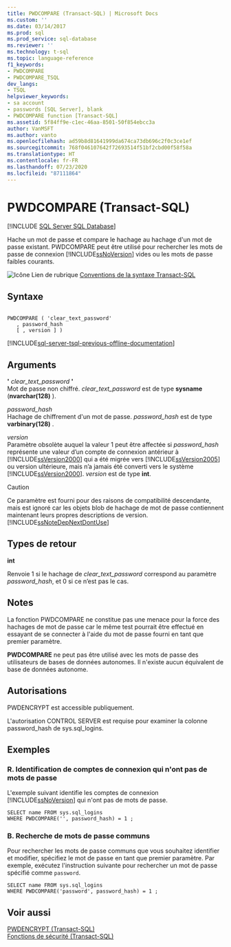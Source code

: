 ```yaml
---
title: PWDCOMPARE (Transact-SQL) | Microsoft Docs
ms.custom: ''
ms.date: 03/14/2017
ms.prod: sql
ms.prod_service: sql-database
ms.reviewer: ''
ms.technology: t-sql
ms.topic: language-reference
f1_keywords:
- PWDCOMPARE
- PWDCOMPARE_TSQL
dev_langs:
- TSQL
helpviewer_keywords:
- sa account
- passwords [SQL Server], blank
- PWDCOMPARE function [Transact-SQL]
ms.assetid: 5f84ff9e-c1ec-46aa-8501-50f854ebcc3a
author: VanMSFT
ms.author: vanto
ms.openlocfilehash: ad59b8d81641999da674ca73db696c2f0c3ce1ef
ms.sourcegitcommit: 768f046107642f72693514f51bf2cbd00f58f58a
ms.translationtype: HT
ms.contentlocale: fr-FR
ms.lasthandoff: 07/23/2020
ms.locfileid: "87111864"
---
```

# <a name="pwdcompare-transact-sql"></a>PWDCOMPARE (Transact-SQL)
[!INCLUDE [SQL Server SQL Database](../../includes/applies-to-version/sql-asdb.md)]

  Hache un mot de passe et compare le hachage au hachage d'un mot de passe existant. PWDCOMPARE peut être utilisé pour rechercher les mots de passe de connexion [!INCLUDE[ssNoVersion](../../includes/ssnoversion-md.md)] vides ou les mots de passe faibles courants.  
  
 ![Icône Lien de rubrique](../../database-engine/configure-windows/media/topic-link.gif "Icône du lien de rubrique") [Conventions de la syntaxe Transact-SQL](../../t-sql/language-elements/transact-sql-syntax-conventions-transact-sql.md)  
  
## <a name="syntax"></a>Syntaxe  
  
```syntaxsql
  
PWDCOMPARE ( 'clear_text_password'  
   , password_hash   
   [ , version ] )  
```  
  
[!INCLUDE[sql-server-tsql-previous-offline-documentation](../../includes/sql-server-tsql-previous-offline-documentation.md)]

## <a name="arguments"></a>Arguments
 **'** *clear_text_password* **'**  
 Mot de passe non chiffré. *clear_text_password* est de type **sysname** (**nvarchar(128)** ).  
  
 *password_hash*  
 Hachage de chiffrement d'un mot de passe. *password_hash* est de type **varbinary(128)** .  
  
 *version*  
 Paramètre obsolète auquel la valeur 1 peut être affectée si *password_hash* représente une valeur d’un compte de connexion antérieur à [!INCLUDE[ssVersion2000](../../includes/ssversion2000-md.md)] qui a été migrée vers [!INCLUDE[ssVersion2005](../../includes/ssversion2005-md.md)] ou version ultérieure, mais n’a jamais été converti vers le système [!INCLUDE[ssVersion2000](../../includes/ssversion2000-md.md)]. *version* est de type **int**.  
  
> [!CAUTION]  
>  Ce paramètre est fourni pour des raisons de compatibilité descendante, mais est ignoré car les objets blob de hachage de mot de passe contiennent maintenant leurs propres descriptions de version. [!INCLUDE[ssNoteDepNextDontUse](../../includes/ssnotedepnextdontuse-md.md)]  
  
## <a name="return-types"></a>Types de retour  
 **int**  
  
 Renvoie 1 si le hachage de *clear_text_password* correspond au paramètre *password_hash*, et 0 si ce n’est pas le cas.  
  
## <a name="remarks"></a>Notes  
 La fonction PWDCOMPARE ne constitue pas une menace pour la force des hachages de mot de passe car le même test pourrait être effectué en essayant de se connecter à l'aide du mot de passe fourni en tant que premier paramètre.  
  
 **PWDCOMPARE** ne peut pas être utilisé avec les mots de passe des utilisateurs de bases de données autonomes. Il n'existe aucun équivalent de base de données autonome.  
  
## <a name="permissions"></a>Autorisations  
 PWDENCRYPT est accessible publiquement.  
  
 L'autorisation CONTROL SERVER est requise pour examiner la colonne password_hash de sys.sql_logins.  
  
## <a name="examples"></a>Exemples  
  
### <a name="a-identifying-logins-that-have-no-passwords"></a>R. Identification de comptes de connexion qui n'ont pas de mots de passe  
 L'exemple suivant identifie les comptes de connexion [!INCLUDE[ssNoVersion](../../includes/ssnoversion-md.md)] qui n'ont pas de mots de passe.  
  
```  
SELECT name FROM sys.sql_logins   
WHERE PWDCOMPARE('', password_hash) = 1 ;  
```  
  
### <a name="b-searching-for-common-passwords"></a>B. Recherche de mots de passe communs  
 Pour rechercher les mots de passe communs que vous souhaitez identifier et modifier, spécifiez le mot de passe en tant que premier paramètre. Par exemple, exécutez l'instruction suivante pour rechercher un mot de passe spécifié comme `password`.  
  
```  
SELECT name FROM sys.sql_logins   
WHERE PWDCOMPARE('password', password_hash) = 1 ;  
```  
  
## <a name="see-also"></a>Voir aussi  
 [PWDENCRYPT &#40;Transact-SQL&#41;](../../t-sql/functions/pwdencrypt-transact-sql.md)   
 [Fonctions de sécurité &#40;Transact-SQL&#41;](../../t-sql/functions/security-functions-transact-sql.md)  
  
  
